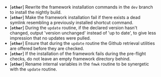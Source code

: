 * [**`other`**] Rewrite the framework installation commands in the `dev` branch to install the nightly build.
* [**`other`**] Make the framework installation fail if there exists a dead symlink resembling a previously installed shortcut command.
* [**`other`**] During the `update` routine, if the declared version hasn't changed, output 'version unchanged' instead of 'up to date', to give less impression that no updates were pulled.
* [**`other`**] Ensure that during the `update` routine the Github retrieval utilities are offered before they are checked.
* [**`other`**] If the installation of the framework fails during the pre-flight checks, do not leave an empty framework directory behind.
* [**`other`**] Rename internal variables in the `fmwk` routine to be synergetic with the `update` routine.
